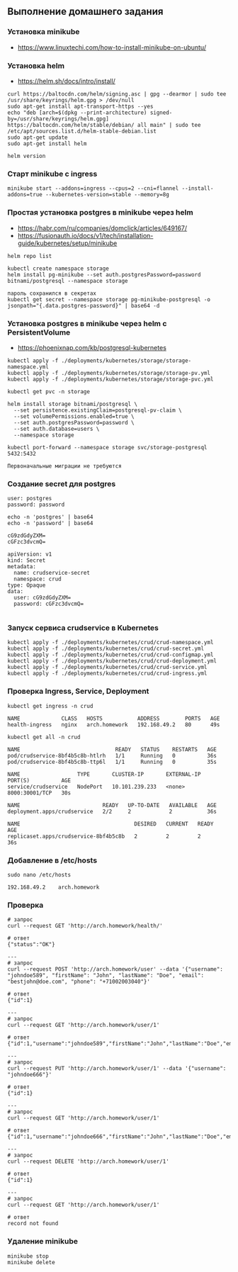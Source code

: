 ## Выполнение домашнего задания

### Установка minikube

- https://www.linuxtechi.com/how-to-install-minikube-on-ubuntu/

### Установка helm

- https://helm.sh/docs/intro/install/

```
curl https://baltocdn.com/helm/signing.asc | gpg --dearmor | sudo tee /usr/share/keyrings/helm.gpg > /dev/null
sudo apt-get install apt-transport-https --yes
echo "deb [arch=$(dpkg --print-architecture) signed-by=/usr/share/keyrings/helm.gpg] https://baltocdn.com/helm/stable/debian/ all main" | sudo tee /etc/apt/sources.list.d/helm-stable-debian.list
sudo apt-get update
sudo apt-get install helm

helm version
```


### Старт minikube с ingress

```
minikube start --addons=ingress --cpus=2 --cni=flannel --install-addons=true --kubernetes-version=stable --memory=8g
```

### Простая установка postgres в minikube через helm

- https://habr.com/ru/companies/domclick/articles/649167/
- https://fusionauth.io/docs/v1/tech/installation-guide/kubernetes/setup/minikube

```
helm repo list

kubectl create namespace storage
helm install pg-minikube --set auth.postgresPassword=password bitnami/postgresql --namespace storage

пароль сохранился в секретах
kubectl get secret --namespace storage pg-minikube-postgresql -o jsonpath="{.data.postgres-password}" | base64 -d
```

### Установка postgres в minikube через helm с PersistentVolume

- https://phoenixnap.com/kb/postgresql-kubernetes

```
kubectl apply -f ./deployments/kubernetes/storage/storage-namespace.yml
kubectl apply -f ./deployments/kubernetes/storage/storage-pv.yml
kubectl apply -f ./deployments/kubernetes/storage/storage-pvc.yml

kubectl get pvc -n storage

helm install storage bitnami/postgresql \
  --set persistence.existingClaim=postgresql-pv-claim \
  --set volumePermissions.enabled=true \
  --set auth.postgresPassword=password \
  --set auth.database=users \
  --namespace storage

kubectl port-forward --namespace storage svc/storage-postgresql 5432:5432

Первоначальные миграции не требуются
```

### Создание secret для postgres
```
user: postgres
password: password

echo -n 'postgres' | base64
echo -n 'password' | base64

cG9zdGdyZXM=
cGFzc3dvcmQ=

apiVersion: v1
kind: Secret
metadata:
  name: crudservice-secret
  namespace: crud  
type: Opaque
data:
  user: cG9zdGdyZXM=
  password: cGFzc3dvcmQ=
  
```

### Запуск сервиса crudservice в Kubernetes

```
kubectl apply -f ./deployments/kubernetes/crud/crud-namespace.yml
kubectl apply -f ./deployments/kubernetes/crud/crud-secret.yml
kubectl apply -f ./deployments/kubernetes/crud/crud-configmap.yml
kubectl apply -f ./deployments/kubernetes/crud/crud-deployment.yml
kubectl apply -f ./deployments/kubernetes/crud/crud-service.yml
kubectl apply -f ./deployments/kubernetes/crud/crud-ingress.yml
```

### Проверка Ingress, Service, Deployment

```
kubectl get ingress -n crud

NAME             CLASS   HOSTS           ADDRESS        PORTS   AGE
health-ingress   nginx   arch.homework   192.168.49.2   80      49s

kubectl get all -n crud

NAME                              READY   STATUS    RESTARTS   AGE
pod/crudservice-8bf4b5c8b-htlrh   1/1     Running   0          36s
pod/crudservice-8bf4b5c8b-ttp6l   1/1     Running   0          35s

NAME                  TYPE       CLUSTER-IP       EXTERNAL-IP   PORT(S)          AGE
service/crudservice   NodePort   10.101.239.233   <none>        8000:30001/TCP   30s

NAME                          READY   UP-TO-DATE   AVAILABLE   AGE
deployment.apps/crudservice   2/2     2            2           36s

NAME                                    DESIRED   CURRENT   READY   AGE
replicaset.apps/crudservice-8bf4b5c8b   2         2         2       36s
```

### Добавление в /etc/hosts

```
sudo nano /etc/hosts

192.168.49.2    arch.homework
```

### Проверка
```
# запрос
curl --request GET 'http://arch.homework/health/'

# ответ
{"status":"OK"}

---
# запрос
curl --request POST 'http://arch.homework/user' --data '{"username": "johndoe589", "firstName": "John", "lastName": "Doe", "email": "bestjohn@doe.com", "phone": "+71002003040"}'

# ответ
{"id":1}

---
# запрос
curl --request GET 'http://arch.homework/user/1'

# ответ
{"id":1,"username":"johndoe589","firstName":"John","lastName":"Doe","email":"bestjohn@doe.com","phone":"+71002003040"}

---
# запрос
curl --request PUT 'http://arch.homework/user/1' --data '{"username": "johndoe666"}'

# ответ
{"id":1}

---
# запрос
curl --request GET 'http://arch.homework/user/1'

# ответ
{"id":1,"username":"johndoe666","firstName":"John","lastName":"Doe","email":"bestjohn@doe.com","phone":"+71002003040"}

---
# запрос
curl --request DELETE 'http://arch.homework/user/1'

# ответ
{"id":1}

---
# запрос
curl --request GET 'http://arch.homework/user/1'

# ответ
record not found
```

### Удаление minikube
```
minikube stop
minikube delete
```
